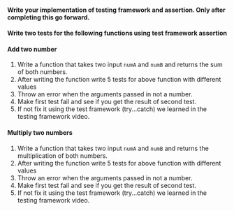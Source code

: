 #### Write your implementation of testing framework and assertion. Only after completing this go forward.


#### Write two tests for the following functions using test framework assertion

#### Add two number

1. Write a function that takes two input `numA` and `numB` and returns the sum of both numbers.
2. After writing the function write 5 tests for above function with different values
3. Throw an error when the arguments passed in not a number.
4. Make first test fail and see if you get the result of second test.
5. If not fix it using the test framework (try...catch) we learned in the testing framework video.

#### Multiply two numbers

1. Write a function that takes two input `numA` and `numB` and returns the multiplication of both numbers.
2. After writing the function write 5 tests for above function with different values
3. Throw an error when the arguments passed in not a number.
4. Make first test fail and see if you get the result of second test.
5. If not fix it using the test framework (try...catch) we learned in the testing framework video.
